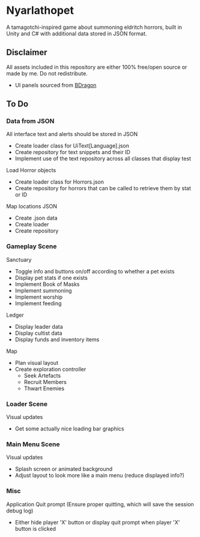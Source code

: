 # Nyarlathopet
A tamagotchi-inspired game about summoning eldritch horrors, built in Unity and C# with additional data stored in JSON format.

## Disclaimer
All assets included in this repository are either 100% free/open source or made by me. Do not redistribute.
* UI panels sourced from [BDragon](https://bdragon1727.itch.io/pixel-buttons-pack-all)

## To Do
### Data from JSON
All interface text and alerts should be stored in JSON
* Create loader class for UiText[Language].json
* Create repository for text snippets and their ID
* Implement use of the text repository across all classes that display test

Load Horror objects
* Create loader class for Horrors.json
* Create repository for horrors that can be called to retrieve them by stat or ID

Map locations JSON
* Create .json data
* Create loader
* Create repository

### Gameplay Scene
Sanctuary
* Toggle info and buttons on/off according to whether a pet exists
* Display pet stats if one exists
* Implement Book of Masks
* Implement summoning
* Implement worship
* Implement feeding

Ledger
* Display leader data
* Display cultist data
* Display funds and inventory items

Map
* Plan visual layout
* Create exploration controller
    * Seek Artefacts
    * Recruit Members
    * Thwart Enemies

### Loader Scene
Visual updates
* Get some actually nice loading bar graphics

### Main Menu Scene
Visual updates
* Splash screen or animated background
* Adjust layout to look more like a main menu (reduce displayed info?)

### Misc
Application Quit prompt (Ensure proper quitting, which will save the session debug log)
* Either hide player 'X' button or display quit prompt when player 'X' button is clicked